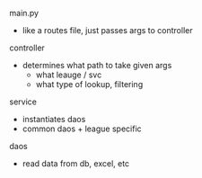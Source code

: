 main.py
  - like a routes file, just passes args to controller

controller
  - determines what path to take given args
    - what leauge / svc
    - what type of lookup, filtering

service 
  - instantiates daos
  - common daos + league specific

daos
  - read data from db, excel, etc
  
  